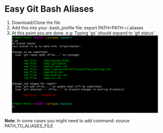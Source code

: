 # Easy Git Bash Aliases
1) Download/Clone the file
2) Add this into your .bash_profile file: export PATH=PATH:~/.aliases
3) At this point you are done. e.g: Typing 'gs' should expand to 'git status'
![](images/git_bash_aliases.png)

**Note**: In some cases you might need to add command: source PATH_TO_ALIASES_FILE

